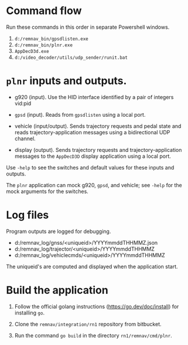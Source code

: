 # Command flow

Run these commands in this order in separate Powershell windows.

1. `d:/remnav_bin/gpsdlisten.exe`
2. `d:/remnav_bin/plnr.exe`
3. `AppDecD3d.exe`
4. `d:/video_decoder/utils/udp_sender/runit.bat`


# `plnr` inputs and outputs.

* g920 (input).  Use the HID interface identified by a pair of
  integers vid:pid

* `gpsd` (input).  Reads from `gpsdlisten` using a local port.

* vehicle (input/output).  Sends trajectory requests and pedal state
  and reads trajectory-application messages using a bidirectional UDP
  channel.

* display (output).  Sends trajectory requests and
  trajectory-application messages to the `AppDecD3D`
  display application using a local port.

Use `-help` to see the switches and default values for these inputs
and outputs.

The `plnr` application can mock g920, `gpsd`, and vehicle; see `-help`
for the mock arguments for the switches.

# Log files

Program outputs are logged for debugging.

* d:/remnav_log/gnss/\<uniqueid\>/YYYYmmddTHHMMZ.json
* d:/remnav_log/trajector/\<uniqueid\>/YYYYmmddTHHMMZ
* d:/remnav_log/vehiclecmds/\<uniqueid\>/YYYYmmddTHHMMZ

The uniqueid's are computed and displayed when the application start.

# Build the application

1. Follow the official golang instructions (https://go.dev/doc/install) for installing `go`.

2. Clone the `remnav/integration/rn1` repository from bitbucket.

3. Run the command `go build` in the directory `rn1/remnav/cmd/plnr`.